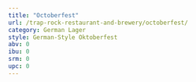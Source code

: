 ```yaml
---
title: "Octoberfest"
url: /trap-rock-restaurant-and-brewery/octoberfest/
category: German Lager
style: German-Style Oktoberfest
abv: 0
ibu: 0
srm: 0
upc: 0
---
```


